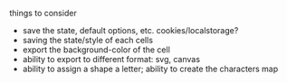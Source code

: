 things to consider
- save the state, default options, etc. cookies/localstorage?
- saving the state/style of each cells
- export the background-color of the cell
- ability to export to different format: svg, canvas
- ability to assign a shape a letter; ability to create the characters map
